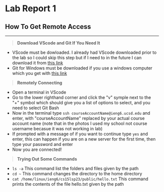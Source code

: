 # **Lab Report 1**
## How To Get Remote Access
---
> **Download VScode and Git If You Need It**
- VScode must be dowloaded. I already had VScode downloaded prior to the lab so I could skip this step but if I need to in the future I can download it from [this link](https://code.visualstudio.com/)
- Git for Windows must be downloaded if you use a windows computer which you get with [this link](https://gitforwindows.org/)

> **Remotely Connecting**
- Open a terminal in VScode
- Go to the lower righthand corner and click the "v" symple next to the "+" symbol which should give you a list of options to select, and you need to select Git Bash
- Now in the terminal type `ssh courseAccountName@ieng6.ucsd.edu` and enter, with "courseAccountName" replaced by your actual course account name (note that in the photos I used my school not course username becasue it was not working in lab)
- If prompted with a message of if you want to continue type `yes` and enter, this can happen if you are on a new server for the first time, then type your password and enter
- Now you are connected!

> **Trying Out Some Commands**
- `ls -a` This command list the folders and files given by the path
- `cd ~` This command changes the directory to the home directory
- `cat /home/linux/ieng6/cs15lsp23/public/hello.txt` This command prints the contents of the file hello.txt given by the path

